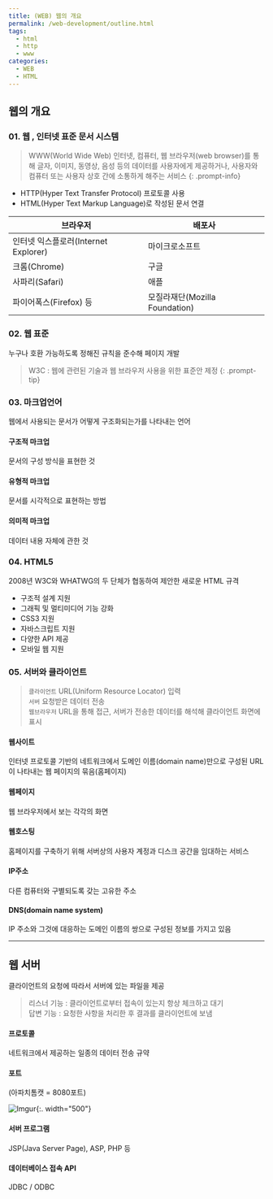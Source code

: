 ```yaml
---
title: (WEB) 웹의 개요
permalink: /web-development/outline.html
tags:
  - html
  - http
  - www
categories:
  - WEB
  - HTML
---
```

## 웹의 개요

### 01. 웹 , 인터넷 표준 문서 시스템

>  WWW(World Wide Web)
인터넷, 컴퓨터, 웹 브라우저(web browser)를 통해 글자, 이미지, 동영상, 음성 등의 데이터를 사용자에게 제공하거나, 사용자와 컴퓨터 또는 사용자 상호 간에 소통하게 해주는 서비스
{: .prompt-info}
- HTTP(Hyper Text Transfer Protocol) 프로토콜 사용
- HTML(Hyper Text Markup Language)로 작성된 문서 연결

| 브라우저                             | 배포사                         |
| ------------------------------------ | ------------------------------ |
| 인터넷 익스플로러(Internet Explorer) | 마이크로소프트                 |
| 크롬(Chrome)                         | 구글                           |
| 사파리(Safari)                       | 애플                           |
| 파이어폭스(Firefox) 등               | 모질라재단(Mozilla Foundation) |

### 02. 웹 표준
누구나 호환 가능하도록 정해진 규칙을 준수해 페이지 개발

> W3C : 웹에 관련된 기술과 웹 브라우저 사용을 위한 표준안 제정
> {: .prompt-tip}

### 03. 마크업언어
웹에서 사용되는 문서가 어떻게 구조화되는가를 나타내는 언어

#### 구조적 마크업 
문서의 구성 방식을 표현한 것
#### 유형적 마크업 
문서를 시각적으로 표현하는 방법
#### 의미적 마크업 
데이터 내용 자체에 관한 것

### 04. HTML5

2008년 W3C와 WHATWG의 두 단체가 협동하여 제안한 새로운 HTML 규격

- 구조적 설계 지원 
- 그래픽 및 멀티미디어 기능 강화 
- CSS3 지원 
- 자바스크립트 지원 
- 다양한 API 제공 
- 모바일 웹 지원

### 05. 서버와 클라이언트

>`클라이언트` URL(Uniform Resource Locator) 입력 <br>
> `서버` 요청받은 데이터 전송<br>
> `웹브라우저` URL을 통해 접근, 서버가 전송한 데이터를 해석해 클라이언트 화면에 표시

#### 웹사이트
인터넷 프로토콜 기반의 네트워크에서 도메인 이름(domain name)만으로 구성된 URL이 나타내는 웹 페이지의 묶음(홈페이지)

#### 웹페이지
웹 브라우저에서 보는 각각의 화면

#### 웹호스팅 
홈페이지를 구축하기 위해 서버상의 사용자 계정과 디스크 공간을 임대하는 서비스

#### IP주소
다른 컴퓨터와 구별되도록 갖는 고유한 주소

#### DNS(domain name system)
IP 주소와 그것에 대응하는 도메인 이름의 쌍으로 구성된 정보를 가지고 있음

---

## 웹 서버
클라이언트의 요청에 따라서 서버에 있는 파일을 제공

> 리스너 기능 : 클라이언트로부터 접속이 있는지 항상 체크하고 대기<br>
> 답변 기능 : 요청한 사항을 처리한 후 결과를 클라이언트에 보냄
 
#### 프로토콜 
네트워크에서 제공하는 일종의 데이터 전송 규약

#### 포트 
(아파치톰캣 = 8080포트)

![Imgur](https://i.imgur.com/ecfl88z.png){:. width="500"}

#### 서버 프로그램 
JSP(Java Server Page), ASP, PHP 등

#### 데이터베이스 접속 API 
JDBC / ODBC

